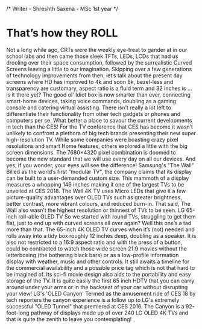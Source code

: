 /*
Writer - Shreshth Saxena - MSc 1st year
*/

# That’s how they ROLL

Not a long while ago, CRTs were the weekly eye-treat to gander at in our school labs and then came those sleek TFTs, LEDs, LCDs that had us drooling over their space consumption, followed by the surrealistic Curved Screens leaving a little to our imagination. Skipping over a few generations of technology improvements from then, let’s talk about the present day screens where HD has improved to 4k and soon 8k, bezel-less and transparency are customary, aspect ratio is a fluid term and 32 inches is … is it there yet? 
The good ol' Idiot box is now smarter than ever, connecting smart-home devices, taking voice commands, doubling as a gaming console and catering virtual assisting. There isn’t really a lot left to differentiate their functionality from other tech gadgets or phones and computers per se. 
What better a place to savour the current developments in tech than the CES! For the TV conference that CES has become it wasn’t unlikely to confront a plethora of big tech brands presenting their new super high-resolution TV. While some companies were boasting crazy pixel resolutions and smart Home features, others explored a little with the big screen dimensions. The 7680×4320 pixel combination is doomed to become the new standard that we will use every day on all our devices. And yes, if you wonder, your eyes will see the difference!
Samsung's "The Wall"
Billed as the world’s first “modular TV”, the company claims that its display can be built to a user-demanded custom size. This mammoth of a display measures a whopping 146 inches making it one of the largest TVs to be unveiled at CES 2018. The Wall 4K TV uses Micro LEDs that give it a few picture-quality advantages over OLED TVs such as greater brightness, better contrast, more vibrant colours, and reduced burn-in. That said, The Wall also wasn’t the highest resolution or thinnest of TVs to be seen.
LG 65-inch roll-able OLED TV
So we started with round TVs, struggling to get them flat, just to end up with curved screens all over again? Well this one’s a tad more than that. The 65-inch 4K OLED TV curves when it’s (not) needed and rolls away into a tidy box roughly 12 inches deep, doubling as a speaker. It is also not restricted to a 16:9 aspect ratio and with the press of a button, could be contracted to watch those wide screen 21:9 movies without the letterboxing (the bothering black bars) or as a low-profile information display with weather, music and other controls. 
It still awaits a timeline for the commercial availability and a possible price tag which is not that hard to be imagined of. Its sci-fi movie design also aids to the portability and easy storage of the TV. It is quite easily the first 65 inch HDTV that you can carry around under your arms or in the backseat of your car without disrupting your view!
LG's 'OLED Canyon'
Termed as the amusement ride of CES 18 by tech reporters the canyon experience is a follow up to LG's extremely successful "OLED Tunnel" that premiered at CES 2016. The Canyon is a 92-foot-long pathway of displays made up of over 240 LG OLED 4K TVs and that is quite the zenith to leave you contemplating!
